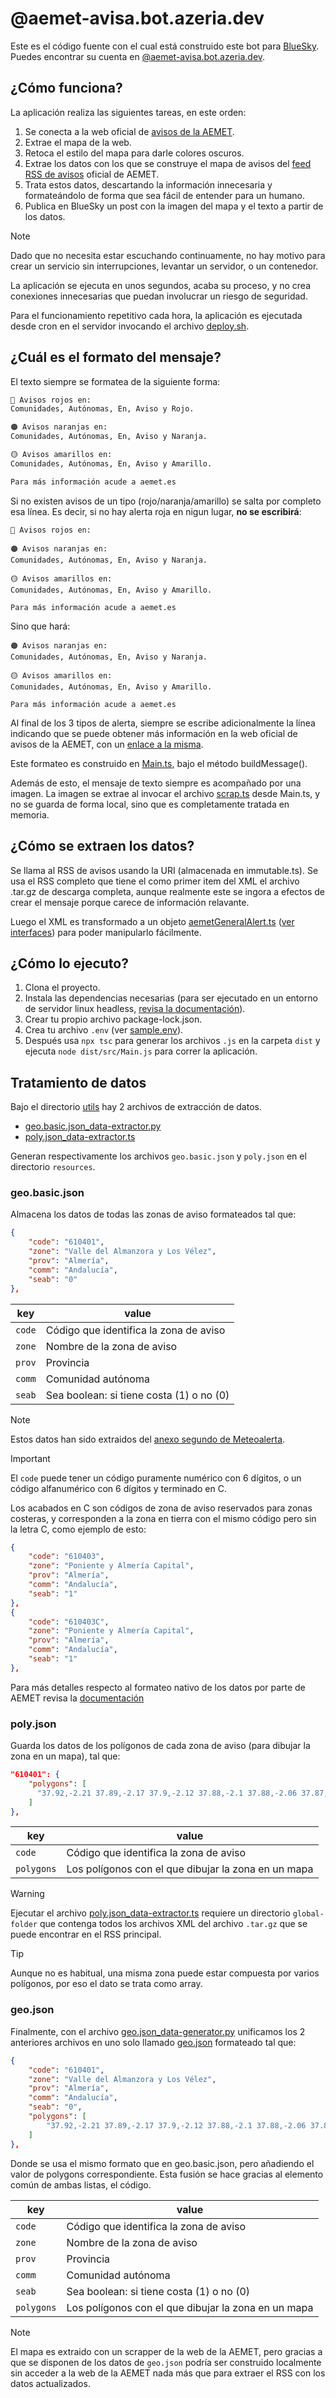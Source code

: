 # @aemet-avisa.bot.azeria.dev

Este es el código fuente con el cual está construido este bot para [BlueSky](https://bsky.app/). Puedes encontrar su cuenta en [@aemet-avisa.bot.azeria.dev](https://bsky.app/profile/did:plc:74vcrrzbpvefn46bocozy527).

## ¿Cómo funciona?
La aplicación realiza las siguientes tareas, en este orden:
1. Se conecta a la web oficial de [avisos de la AEMET](https://www.aemet.es/es/eltiempo/prediccion/avisos).
2. Extrae el mapa de la web.
3. Retoca el estilo del mapa para darle colores oscuros.
4. Extrae los datos con los que se construye el mapa de avisos del [feed RSS de avisos](https://www.aemet.es/es/rss_info/avisos/esp) oficial de AEMET.
5. Trata estos datos, descartando la información innecesaria y formateándolo de forma que sea fácil de entender para un humano.
6. Publica en BlueSky un post con la imagen del mapa y el texto a partir de los datos.

> [!NOTE]
> Dado que no necesita estar escuchando continuamente, no hay motivo para crear un servicio sin interrupciones, levantar un servidor, o un contenedor. 
>
> La aplicación se ejecuta en unos segundos, acaba su proceso, y no crea conexiones innecesarias que puedan involucrar un riesgo de seguridad. 
>
> Para el funcionamiento repetitivo cada hora, la aplicación es ejecutada desde cron en el servidor invocando el archivo [deploy.sh](deploy.sh).

## ¿Cuál es el formato del mensaje?
El texto siempre se formatea de la siguiente forma:

```md
🔴 Avisos rojos en:
Comunidades, Autónomas, En, Aviso y Rojo.

🟠 Avisos naranjas en:
Comunidades, Autónomas, En, Aviso y Naranja.

🟡 Avisos amarillos en:
Comunidades, Autónomas, En, Aviso y Amarillo.

Para más información acude a aemet.es
```

Si no existen avisos de un tipo (rojo/naranja/amarillo) se salta por completo esa línea. Es decir, si no hay alerta roja en nigun lugar, **no se escribirá**:
```
🔴 Avisos rojos en:

🟠 Avisos naranjas en:
Comunidades, Autónomas, En, Aviso y Naranja.

🟡 Avisos amarillos en:
Comunidades, Autónomas, En, Aviso y Amarillo.

Para más información acude a aemet.es
```

Sino que hará:

```
🟠 Avisos naranjas en:
Comunidades, Autónomas, En, Aviso y Naranja.

🟡 Avisos amarillos en:
Comunidades, Autónomas, En, Aviso y Amarillo.

Para más información acude a aemet.es
```

Al final de los 3 tipos de alerta, siempre se escribe adicionalmente la línea indicando que se puede obtener más información en la web oficial de avisos de la AEMET, con un [enlace a la misma](https://www.aemet.es/es/eltiempo/prediccion/avisos).

Este formateo es construido en [Main.ts](src/Main.ts), bajo el método buildMessage().

Además de esto, el mensaje de texto siempre es acompañado por una imagen. La imagen se extrae al invocar el archivo [scrap.ts](src/scrap.ts) desde Main.ts, y no se guarda de forma local, sino que es completamente tratada en memoria.

## ¿Cómo se extraen los datos?
Se llama al RSS de avisos usando la URI (almacenada en immutable.ts). Se usa el RSS completo que tiene el como primer item del XML el archivo .tar.gz de descarga completa, aunque realmente este se ingora a efectos de crear el mensaje porque carece de información relavante.

Luego el XML es transformado a un objeto [aemetGeneralAlert.ts](src/interface/aemetGeneralAlert.ts) ([ver interfaces](src/interface/)) para poder manipularlo fácilmente.

## ¿Cómo lo ejecuto?
1. Clona el proyecto.
2. Instala las dependencias necesarias (para ser ejecutado en un entorno de servidor linux headless, [revisa la documentación](buildMessage)).
3. Crear tu propio archivo package-lock.json.
4. Crea tu archivo `.env` (ver [sample.env](sample.env)).
5. Después usa `npx tsc` para generar los archivos `.js` en la carpeta `dist` y ejecuta `node dist/src/Main.js` para correr la aplicación.

## Tratamiento de datos
Bajo el directorio [utils](src/utils/) hay 2 archivos de extracción de datos.
- [geo.basic.json_data-extractor.py](src/utils/geo.basic.json_data-extractor.py)
- [poly.json_data-extractor.ts](src/utils/poly.json_data-extractor.ts)

Generan respectivamente los archivos `geo.basic.json` y `poly.json` en el directorio `resources`.

### geo.basic.json

Almacena los datos de todas las zonas de aviso formateados tal que:

```json
{
    "code": "610401",
    "zone": "Valle del Almanzora y Los Vélez",
    "prov": "Almería",
    "comm": "Andalucía",
    "seab": "0"
},
```

| key    | value                                     |
|--------|-------------------------------------------|
| `code` | Código que identifica la zona de aviso    |
| `zone` | Nombre de la zona de aviso                |
| `prov` | Provincia                                 |
| `comm` | Comunidad autónoma                        |
| `seab` | Sea boolean: si tiene costa (1) o no (0)  |

> [!NOTE]
> Estos datos han sido extraidos del [anexo segundo de Meteoalerta](resources/external-documentation/METEOALERTA_ANX2.pdf).

> [!IMPORTANT]
> El `code` puede tener un código puramente numérico con 6 dígitos, o un código alfanumérico con 6 dígitos y terminado en C.
>
> Los acabados en C son códigos de zona de aviso reservados para zonas costeras, y corresponden a la zona en tierra con el mismo código pero sin la letra C, como ejemplo de esto:
>
> ```json
> {
>     "code": "610403",
>     "zone": "Poniente y Almería Capital",
>     "prov": "Almería",
>     "comm": "Andalucía",
>     "seab": "1"
> },
> {
>     "code": "610403C",
>     "zone": "Poniente y Almería Capital",
>     "prov": "Almería",
>     "comm": "Andalucía",
>     "seab": "1"
> },
> ```
> Para más detalles respecto al formateo nativo de los datos por parte de AEMET
> revisa la [documentación](resources/external-documentation/)

### poly.json
Guarda los datos de los polígonos de cada zona de aviso (para dibujar la zona en un mapa), tal que:

```json
"610401": {
    "polygons": [
      "37.92,-2.21 37.89,-2.17 37.9,-2.12 37.88,-2.1 37.88,-2.06 37.87,-2.02 37.87,-1.97 37.84,-1.99 37.78,-2.01 37.73,-1.99 37.67,-2.01 37.59,-1.95 37.46,-1.84 37.43,-1.81 37.39,-1.84 37.36,-1.9 37.3,-1.95 37.27,-1.89 37.22,-1.89 37.19,-1.92 37.21,-1.96 37.23,-1.98 37.19,-2.02 37.16,-2.03 37.18,-2.11 37.21,-2.13 37.24,-2.2 37.21,-2.27 37.25,-2.27 37.27,-2.3 37.26,-2.34 37.26,-2.4 37.23,-2.42 37.21,-2.5 37.22,-2.55 37.24,-2.55 37.24,-2.62 37.23,-2.66 37.29,-2.66 37.34,-2.64 37.39,-2.63 37.43,-2.58 37.45,-2.57 37.51,-2.46 37.52,-2.36 37.61,-2.37 37.62,-2.31 37.7,-2.32 37.78,-2.28 37.81,-2.3 37.89,-2.29 37.92,-2.21"
    ]
},
```

| key        | value                                               |
|------------|-----------------------------------------------------|
| `code`     | Código que identifica la zona de aviso              |
| `polygons` | Los polígonos con el que dibujar la zona en un mapa |

> [!WARNING]
> Ejecutar el archivo [poly.json_data-extractor.ts](src/utils/poly.json_data-extractor.ts) requiere un directorio `global-folder` que contenga todos los archivos XML del archivo
`.tar.gz` que se puede encontrar en el RSS principal.

> [!TIP]
> Aunque no es habitual, una misma zona puede estar compuesta por varios polígonos, por eso el dato se trata como array.

### geo.json

Finalmente, con el archivo [geo.json_data-generator.py](src/utils/geo.json_data-generator.py) unificamos los 2 anteriores archivos en uno solo llamado [geo.json](resources/geo.json) formateado tal que:

```json
{
    "code": "610401",
    "zone": "Valle del Almanzora y Los Vélez",
    "prov": "Almería",
    "comm": "Andalucía",
    "seab": "0",
    "polygons": [
        "37.92,-2.21 37.89,-2.17 37.9,-2.12 37.88,-2.1 37.88,-2.06 37.87,-2.02 37.87,-1.97 37.84,-1.99 37.78,-2.01 37.73,-1.99 37.67,-2.01 37.59,-1.95 37.46,-1.84 37.43,-1.81 37.39,-1.84 37.36,-1.9 37.3,-1.95 37.27,-1.89 37.22,-1.89 37.19,-1.92 37.21,-1.96 37.23,-1.98 37.19,-2.02 37.16,-2.03 37.18,-2.11 37.21,-2.13 37.24,-2.2 37.21,-2.27 37.25,-2.27 37.27,-2.3 37.26,-2.34 37.26,-2.4 37.23,-2.42 37.21,-2.5 37.22,-2.55 37.24,-2.55 37.24,-2.62 37.23,-2.66 37.29,-2.66 37.34,-2.64 37.39,-2.63 37.43,-2.58 37.45,-2.57 37.51,-2.46 37.52,-2.36 37.61,-2.37 37.62,-2.31 37.7,-2.32 37.78,-2.28 37.81,-2.3 37.89,-2.29 37.92,-2.21"
    ]
},
```

Donde se usa el mismo formato que en geo.basic.json, pero añadiendo el valor de polygons correspondiente. Esta fusión se hace gracias al elemento común de ambas listas, el código.

| key        | value                                               |
|------------|-----------------------------------------------------|
| `code`     | Código que identifica la zona de aviso              |
| `zone`     | Nombre de la zona de aviso                          |
| `prov`     | Provincia                                           |
| `comm`     | Comunidad autónoma                                  |
| `seab`     | Sea boolean: si tiene costa (1) o no (0)            |
| `polygons` | Los polígonos con el que dibujar la zona en un mapa |

> [!NOTE]
> El mapa es extraido con un scrapper de la web de la AEMET, pero gracias a que se
> disponen de los datos de `geo.json` podría ser construido localmente sin acceder a
> la web de la AEMET nada más que para extraer el RSS con los datos actualizados.

